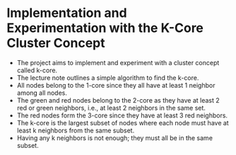 # Implementation and Experimentation with the K-Core Cluster Concept

- The project aims to implement and experiment with a cluster concept called k-core.
- The lecture note outlines a simple algorithm to find the k-core.
- All nodes belong to the 1-core since they all have at least 1 neighbor among all nodes.
- The green and red nodes belong to the 2-core as they have at least 2 red or green neighbors, i.e., at least 2 neighbors in the same set.
- The red nodes form the 3-core since they have at least 3 red neighbors.
- The k-core is the largest subset of nodes where each node must have at least k neighbors from the same subset.
- Having any k neighbors is not enough; they must all be in the same subset.

